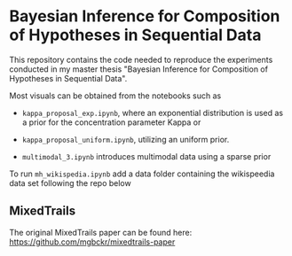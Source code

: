 # Bayesian Inference for Composition of Hypotheses in Sequential Data

This repository contains the code needed to reproduce the experiments conducted in my master thesis "Bayesian Inference for Composition of Hypotheses in Sequential Data". 

Most visuals can be obtained from the notebooks such as 

* `kappa_proposal_exp.ipynb`, where an exponential distribution is used as a prior for the concentration parameter Kappa or
* `kappa_proposal_uniform.ipynb`, utilizing an uniform prior.

* `multimodal_3.ipynb` introduces multimodal data using a sparse prior

To run `mh_wikispedia.ipynb` add a data folder containing the wikispeedia data set following the repo below

## MixedTrails
The original MixedTrails paper can be found here:
https://github.com/mgbckr/mixedtrails-paper
